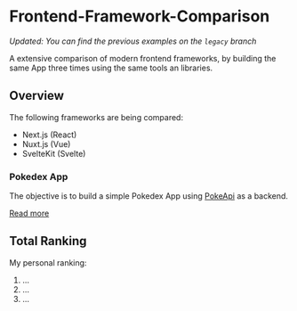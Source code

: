 # Frontend-Framework-Comparison

*Updated: You can find the previous examples on the `legacy` branch*

A extensive comparison of modern frontend frameworks, by building the same App three times using the same tools an libraries.

## Overview

The following frameworks are being compared:
- Next.js (React)
- Nuxt.js (Vue)
- SvelteKit (Svelte)

### Pokedex App

The objective is to build a simple Pokedex App using [PokeApi](https://pokeapi.co/) as a backend.

[Read more](https://github.com/paulcpk/frontend-framework-comparison/blob/master/pokedex-app/README.md)


## Total Ranking

My personal ranking:
1. ...
2. ...
3. ...
